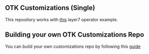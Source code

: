 ## OTK Customizations (Single)
This repository works with [this](https://github.com/CAAPIM/layer7-operator/tree/main/example/otk/single) layer7 operator example.

## Building your own OTK Customizations Repo
You can build your own customizations repo by following this [guide](https://github.com/Layer7-Community/Utilities/tree/main/gateway-create-otk-customization-examples)

